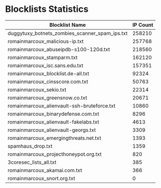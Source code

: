 # Blocklists Statistics
| Blocklist Name | IP Count |
|----|----|
| duggytuxy_botnets_zombies_scanner_spam_ips.txt | 258210 |
| romainmarcoux_malicious-ip.txt | 257768 |
| romainmarcoux_abuseipdb-s100-120d.txt | 218560 |
| romainmarcoux_stamparm.txt | 162120 |
| romainmarcoux_isc.sans.edu.txt | 157351 |
| romainmarcoux_blocklist.de-all.txt | 92324 |
| romainmarcoux_cinsscore.com.txt | 50763 |
| romainmarcoux_sekio.txt | 22314 |
| romainmarcoux_greensnow.co.txt | 20671 |
| romainmarcoux_alienvault-ssh-bruteforce.txt | 10860 |
| romainmarcoux_binarydefense.com.txt | 8296 |
| romainmarcoux_alienvault-fakelabs.txt | 4613 |
| romainmarcoux_alienvault-georgs.txt | 3309 |
| romainmarcoux_emergingthreats.net.txt | 1393 |
| spamhaus_drop.txt | 1359 |
| romainmarcoux_projecthoneypot.org.txt | 820 |
| 3coresec_lists_all.txt | 385 |
| romainmarcoux_akamai.com.txt | 366 |
| romainmarcoux_snort.org.txt | 0 |
